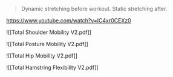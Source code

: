 > Dynamic stretching before workout. Static stretching after. 


https://www.youtube.com/watch?v=IC4xr0CEXz0

![[Total Shoulder Mobility V2.pdf]]

![[Total Posture Mobility V2.pdf]]

![[Total Hip Mobility V2.pdf]]

![[Total Hamstring Flexibility V2.pdf]]